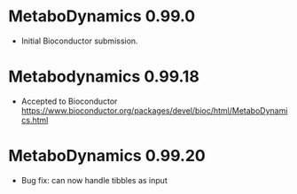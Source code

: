 # MetaboDynamics 0.99.0

* Initial Bioconductor submission.

# Metabodynamics 0.99.18

* Accepted to Bioconductor https://www.bioconductor.org/packages/devel/bioc/html/MetaboDynamics.html 

# MetaboDynamics 0.99.20

* Bug fix: can now handle tibbles as input 